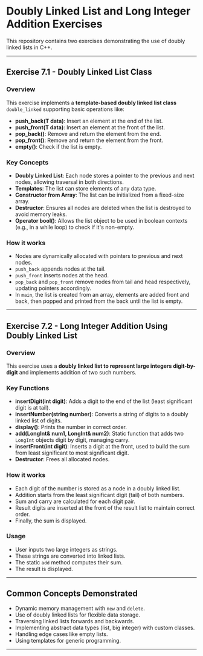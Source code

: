 # Doubly Linked List and Long Integer Addition Exercises

This repository contains two exercises demonstrating the use of doubly linked lists in C++.

---

## Exercise 7.1 - Doubly Linked List Class

### Overview

This exercise implements a **template-based doubly linked list class** `double_linked` supporting basic operations like:

- **push_back(T data)**: Insert an element at the end of the list.
- **push_front(T data)**: Insert an element at the front of the list.
- **pop_back()**: Remove and return the element from the end.
- **pop_front()**: Remove and return the element from the front.
- **empty()**: Check if the list is empty.

### Key Concepts

- **Doubly Linked List**: Each node stores a pointer to the previous and next nodes, allowing traversal in both directions.
- **Templates**: The list can store elements of any data type.
- **Constructor from Array**: The list can be initialized from a fixed-size array.
- **Destructor**: Ensures all nodes are deleted when the list is destroyed to avoid memory leaks.
- **Operator bool()**: Allows the list object to be used in boolean contexts (e.g., in a while loop) to check if it's non-empty.

### How it works

- Nodes are dynamically allocated with pointers to previous and next nodes.
- `push_back` appends nodes at the tail.
- `push_front` inserts nodes at the head.
- `pop_back` and `pop_front` remove nodes from tail and head respectively, updating pointers accordingly.
- In `main`, the list is created from an array, elements are added front and back, then popped and printed from the back until the list is empty.

---

## Exercise 7.2 - Long Integer Addition Using Doubly Linked List

### Overview

This exercise uses a **doubly linked list to represent large integers digit-by-digit** and implements addition of two such numbers.

### Key Functions

- **insertDigit(int digit)**: Adds a digit to the end of the list (least significant digit is at tail).
- **insertNumber(string number)**: Converts a string of digits to a doubly linked list of digits.
- **display()**: Prints the number in correct order.
- **add(LongInt& num1, LongInt& num2)**: Static function that adds two `LongInt` objects digit by digit, managing carry.
- **insertFront(int digit)**: Inserts a digit at the front, used to build the sum from least significant to most significant digit.
- **Destructor**: Frees all allocated nodes.

### How it works

- Each digit of the number is stored as a node in a doubly linked list.
- Addition starts from the least significant digit (tail) of both numbers.
- Sum and carry are calculated for each digit pair.
- Result digits are inserted at the front of the result list to maintain correct order.
- Finally, the sum is displayed.

### Usage

- User inputs two large integers as strings.
- These strings are converted into linked lists.
- The static `add` method computes their sum.
- The result is displayed.

---

## Common Concepts Demonstrated

- Dynamic memory management with `new` and `delete`.
- Use of doubly linked lists for flexible data storage.
- Traversing linked lists forwards and backwards.
- Implementing abstract data types (list, big integer) with custom classes.
- Handling edge cases like empty lists.
- Using templates for generic programming.

---

